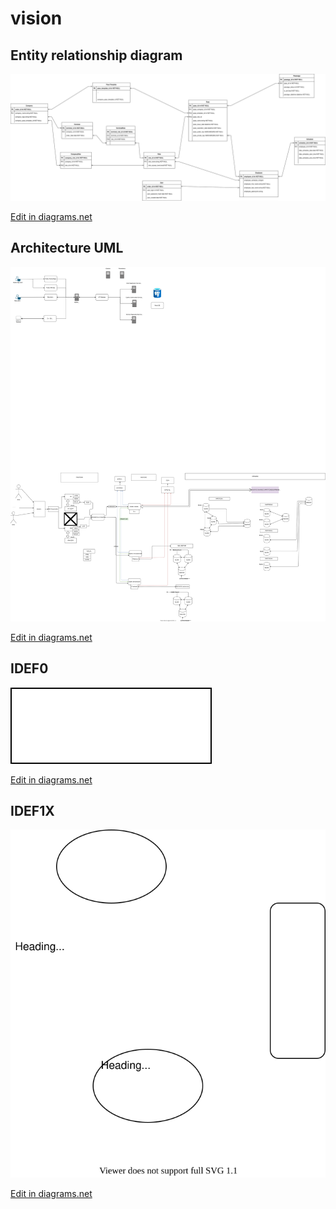 # vision

## Entity relationship diagram

![EntityRelationship](./svg/EntityRelationship.svg)

 <a href="https://app.diagrams.net/#Hperlinleo%2Fvision%2Fmaster%2Fdrawio%2FEntityRelationship.drawio" target="_blank">Edit in diagrams.net</a>

## Architecture UML

![ArchitectureUML](./svg/ArchitectureUML.svg)

 <a href="https://app.diagrams.net/#Hperlinleo%2Fvision%2Fmaster%2Fdrawio%2FArchitectureUML.drawio" target="_blank">Edit in diagrams.net</a>


## IDEF0

![ArchitectureUML](./svg/IDEF0.svg)

 <a href="https://app.diagrams.net/#Hperlinleo%2Fvision%2Fmaster%2Fdrawio%2FIDEF0.drawio" target="_blank">Edit in diagrams.net</a>

## IDEF1X

![EntityRelationship](./svg/IDEF1X.svg)

 <a href="https://app.diagrams.net/#Hperlinleo%2Fvision%2Fmaster%2Fdrawio%2FIDEF1X.drawio" target="_blank">Edit in diagrams.net</a>
